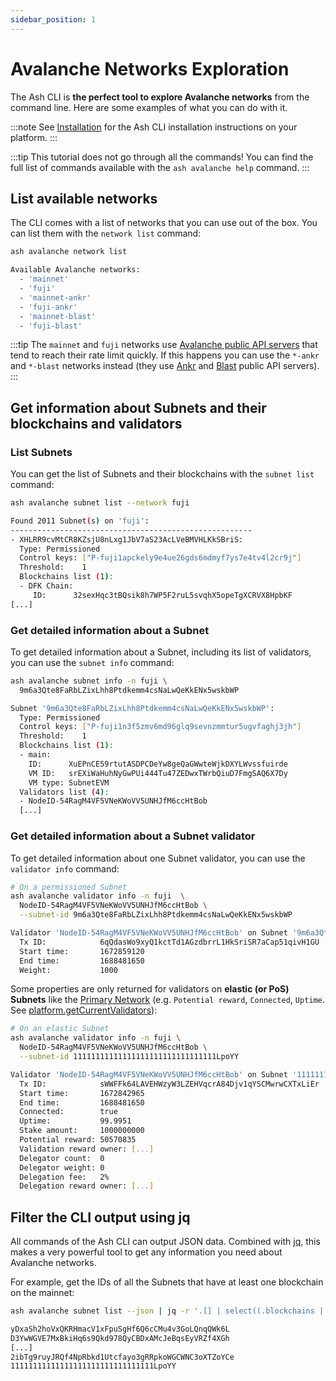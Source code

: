```yaml
---
sidebar_position: 1
---
```


# Avalanche Networks Exploration

The Ash CLI is **the perfect tool to explore Avalanche networks** from the command line. Here are some examples of what you can do with it.

:::note
See [Installation](/docs/toolkit/ash-cli/installation) for the Ash CLI installation instructions on your platform.
:::

:::tip
This tutorial does not go through all the commands! You can find the full list of commands available with the `ash avalanche help` command.
:::

## List available networks

The CLI comes with a list of networks that you can use out of the box. You can list them with the `network list` command:

```bash title="Command"
ash avalanche network list
```

```bash title="Output"
Available Avalanche networks:
  - 'mainnet'
  - 'fuji'
  - 'mainnet-ankr'
  - 'fuji-ankr'
  - 'mainnet-blast'
  - 'fuji-blast'
```

:::tip
The `mainnet` and `fuji` networks use [Avalanche public API servers](https://docs.avax.network/api-reference/rpc-providers#mainnet-rpc---public-api-server) that tend to reach their rate limit quickly. If this happens you can use the `*-ankr` and `*-blast` networks instead (they use [Ankr](https://www.ankr.com/) and [Blast](https://blastapi.io/) public API servers).
:::

## Get information about Subnets and their blockchains and validators

### List Subnets

You can get the list of Subnets and their blockchains with the `subnet list` command:

```bash title="Command"
ash avalanche subnet list --network fuji
```

```bash title="Output"
Found 2011 Subnet(s) on 'fuji':
------------------------------------------------------
- XHLRR9cvMtCR8KZsjU8nLxg1JbV7aS23AcLVeBMVHLKkSBriS:
  Type: Permissioned
  Control keys: ["P-fuji1apckely9e4ue26gds6mdmyf7ys7e4tv4l2cr9j"]
  Threshold:    1
  Blockchains list (1):
  - DFK Chain:
     ID:      32sexHqc3tBQsik8h7WP5F2ruL5svqhX5opeTgXCRVX8HpbKF
[...]
```

### Get detailed information about a Subnet

To get detailed information about a Subnet, including its list of validators, you can use the `subnet info` command:

```bash title="Command"
ash avalanche subnet info -n fuji \
  9m6a3Qte8FaRbLZixLhh8Ptdkemm4csNaLwQeKkENx5wskbWP
```

```bash title="Output"
Subnet '9m6a3Qte8FaRbLZixLhh8Ptdkemm4csNaLwQeKkENx5wskbWP':
  Type: Permissioned
  Control keys: ["P-fuji1n3f5zmv6md96glq9sevnzmmtur5ugvfaghj3jh"]
  Threshold:    1
  Blockchains list (1):
  - main:
    ID:      XuEPnCE59rtutASDPCDeYw8geQaGWwteWjkDXYLWvssfuirde
    VM ID:   srEXiWaHuhNyGwPUi444Tu47ZEDwxTWrbQiuD7FmgSAQ6X7Dy
    VM type: SubnetEVM
  Validators list (4):
  - NodeID-54RagM4VF5VNeKWoVV5UNHJfM6ccHtBob
  [...]
```

### Get detailed information about a Subnet validator

To get detailed information about one Subnet validator, you can use the `validator info` command:

```bash title="Command"
# On a permissioned Subnet
ash avalanche validator info -n fuji  \
  NodeID-54RagM4VF5VNeKWoVV5UNHJfM6ccHtBob \
  --subnet-id 9m6a3Qte8FaRbLZixLhh8Ptdkemm4csNaLwQeKkENx5wskbWP
```

```bash title="Output"
Validator 'NodeID-54RagM4VF5VNeKWoVV5UNHJfM6ccHtBob' on Subnet '9m6a3Qte8FaRbLZixLhh8Ptdkemm4csNaLwQeKkENx5wskbWP':
  Tx ID:            6qQdasWo9xyQ1kctTd1AGzdbrrL1HkSriSR7aCap51qivH1GU
  Start time:       1672859120
  End time:         1688481650
  Weight:           1000
```

Some properties are only returned for validators on **elastic (or PoS) Subnets** like the [Primary Network](https://docs.avax.network/learn/primary-network) (e.g. `Potential reward`, `Connected`, `Uptime`. See [platform.getCurrentValidators](https://docs.avax.network/api-reference/p-chain/api#platformgetcurrentvalidators)):

```bash title="Command"
# On an elastic Subnet
ash avalanche validator info -n fuji \
  NodeID-54RagM4VF5VNeKWoVV5UNHJfM6ccHtBob \
  --subnet-id 11111111111111111111111111111111LpoYY
```

```bash title="Output"
Validator 'NodeID-54RagM4VF5VNeKWoVV5UNHJfM6ccHtBob' on Subnet '11111111111111111111111111111111LpoYY':
  Tx ID:            sWWFFk64LAVEHWzyW3LZEHVqcrA84Djv1qYSCMwrwCXTxLiEr
  Start time:       1672842965
  End time:         1688481650
  Connected:        true
  Uptime:           99.9951
  Stake amount:     1000000000
  Potential reward: 50570835
  Validation reward owner: [...]
  Delegator count:  0
  Delegator weight: 0
  Delegation fee:   2%
  Delegation reward owner: [...]
```

## Filter the CLI output using jq

All commands of the Ash CLI can output JSON data. Combined with [jq](https://stedolan.github.io/jq/), this makes a very powerful tool to get any information you need about Avalanche networks.

For example, get the IDs of all the Subnets that have at least one blockchain on the mainnet:

```bash title="Command"
ash avalanche subnet list --json | jq -r '.[] | select((.blockchains | length) > 0) | .id'
```

```bash title="Output"
yDxaSh2hoVxQKRHmacV1xFpuSgHf6Q6cCMu4v3GoLQnqQWk6L
D3YwWGVE7MxBkiHq6s9Qkd978QyCBDxAMcJeBqsEyVRZf4XGh
[...]
2ibTg9ruyJRQf4NpRbkd1Utcfayo3gRRpkoWGCWNC3oXTZoYCe
11111111111111111111111111111111LpoYY
```
